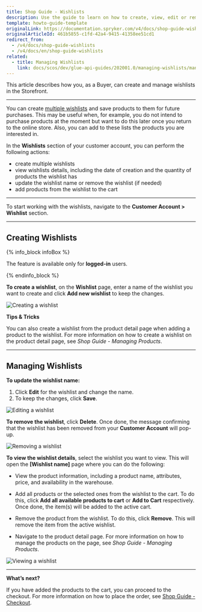 ```yaml
---
title: Shop Guide - Wishlists
description: Use the guide to learn on how to create, view, edit or remove wishlists on the store website.
template: howto-guide-template
originalLink: https://documentation.spryker.com/v4/docs/shop-guide-wishlists
originalArticleId: 461b5855-c1fd-42a4-9415-41358ee51cd1
redirect_from:
  - /v4/docs/shop-guide-wishlists
  - /v4/docs/en/shop-guide-wishlists
related:
  - title: Managing Wishlists
    link: docs/scos/dev/glue-api-guides/202001.0/managing-wishlists/managing-wishlists.html
---
```


This article describes how you, as a Buyer, can create and manage wishlists in the Storefront.
***
You can create [multiple wishlists](/docs/scos/user/features/{{page.version}}/wishlist-feature-overview.html) and save products to them for future purchases. This may be useful when, for example, you do not intend to purchase products at the moment but want to do this later once you return to the online store. Also, you can add to these lists the products you are interested in.

In the **Wishlists** section of your customer account, you can perform the following actions:

* create multiple wishlists
* view wishlists details, including the date of creation and the quantity of products the wishlist has
* update the wishlist name or remove the wishlist (if needed)
* add products from the wishlist to the cart

***
To start working with the wishlists, navigate to the **Customer Account > Wishlist** section. 
***
## Creating Wishlists

{% info_block infoBox %}

The feature is available only for **logged-in** users.

{% endinfo_block %}

**To create a wishlist**, on the **Wishlist** page, enter a name of the wishlist you want to create and click **Add new wishlist** to keep the changes.

![Creating a wishlist](https://spryker.s3.eu-central-1.amazonaws.com/docs/User+Guides/Shop+User+Guides/Wishlists/create-wishlist.png) 

**Tips & Tricks**

You can also create a wishlist from the product detail page when adding a product to the wishlist. For more information on how to create a wishlist on the product detail page, see *Shop Guide - Managing Products*. <!-- add a link once published https://spryker.atlassian.net/wiki/spaces/DOCS/pages/1165492794/Under+PO+Review+Shop+Guide+-+Managing+Products#Adding-a-Product-to-Wishlist -->
***
## Managing Wishlists
**To update the wishlist name:**

1. Click **Edit** for the wishlist and change the name.
2. To keep the changes, click **Save**.

![Editing a wishlist](https://spryker.s3.eu-central-1.amazonaws.com/docs/User+Guides/Shop+User+Guides/Wishlists/edit-wishlist-name.png) 

**To remove the wishlist**, click **Delete**. Once done, the message confirming that the wishlist has been removed from your **Customer Account** will pop-up.

![Removing a wishlist](https://spryker.s3.eu-central-1.amazonaws.com/docs/User+Guides/Shop+User+Guides/Wishlists/wishlists-page.png) 

**To view the wishlist details**, select the wishlist you want to view. This will open the **[Wishlist name]** page where you can do the following:

* View the product information, including a product name, attributes, price, and availability in the warehouse.

* Add all products or the selected ones from the wishlist to the cart. To do this, click **Add all available products to cart** or **Add to Cart** respectively. Once done, the item(s) will be added to the active cart.

* Remove the product from the wishlist. To do this, click **Remove**. This will remove the item from the active wishlist.

* Navigate to the product detail page. For more information on how to manage the products on the page, see *Shop Guide - Managing Products*. <!-- add a link once published https://spryker.atlassian.net/wiki/spaces/DOCS/pages/1165492794/Under+PO+Review+Shop+Guide+-+Managing+Products#Adding-a-Product-to-Wishlist -->

![Viewing a wishlist](https://spryker.s3.eu-central-1.amazonaws.com/docs/User+Guides/Shop+User+Guides/Wishlists/view-wishlists.png) 
***
**What’s next?**

If you have added the products to the cart, you can proceed to the checkout. For more information on how to place the order, see [Shop Guide - Checkout](/docs/scos/user/shop-user-guides/{{page.version}}/shop-guide-checkout/shop-guide-checkout.html#shop-guide---checkout).
